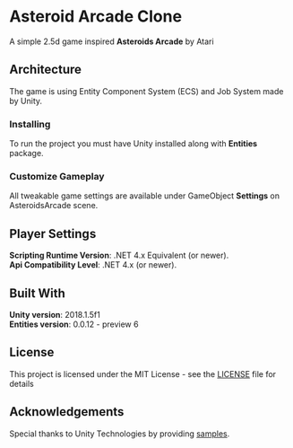 # Asteroid Arcade Clone

A simple 2.5d game inspired <b>Asteroids Arcade</b> by Atari

## Architecture

The game is using Entity Component System (ECS) and Job System made by Unity.

### Installing

To run the project you must have Unity installed  along with **Entities** package.

### Customize Gameplay

All tweakable game settings are available under GameObject **Settings** on AsteroidsArcade scene.

## Player Settings

**Scripting Runtime Version**: .NET 4.x Equivalent (or newer).\
**Api Compatibility Level**: .NET 4.x (or newer).

## Built With

**Unity version**: 2018.1.5f1\
**Entities version**: 0.0.12 - preview 6

## License

This project is licensed under the MIT License - see the [LICENSE](LICENSE.md) file for details 

## Acknowledgements

Special thanks to Unity Technologies by providing [samples](https://github.com/Unity-Technologies/EntityComponentSystemSamples).
